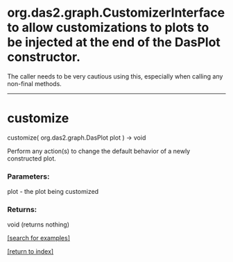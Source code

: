 # org.das2.graph.CustomizerInterface to allow customizations to plots to be injected at the end of the DasPlot constructor.
 The caller needs to be very cautious using this, especially when calling any non-final methods.
***
<a name="customize"></a>
# customize
customize( org.das2.graph.DasPlot plot ) &rarr; void

Perform any action(s) to change the default behavior of a newly constructed plot.

### Parameters:
plot - the plot being customized

### Returns:
void (returns nothing)


<a href="https://github.com/autoplot/dev/search?q=customize&unscoped_q=customize">[search for examples]</a>

<a href="https://github.com/autoplot/documentation/blob/master/javadoc/index-all.md">[return to index]</a>


